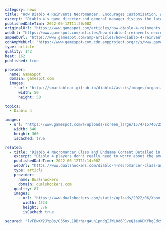 ```yaml
---
category: news
title: "How Diablo 4 Reinvents Necromancer, Encourages Customization, And Deepens Endgame"
excerpt: "Diablo 4's game director and general manager discuss the latest entry in the franchise, its darker tone, and new gameplay features."
publishedDateTime: 2022-06-12T11:20:00Z
originalUrl: "https://www.gamespot.com/articles/how-diablo-4-reinvents-necromancer-encourages-customization-and-deepens-endgame/1100-6504471/"
webUrl: "https://www.gamespot.com/articles/how-diablo-4-reinvents-necromancer-encourages-customization-and-deepens-endgame/1100-6504471/"
ampWebUrl: "https://www.gamespot.com/amp-articles/how-diablo-4-reinvents-necromancer-encourages-customization-and-deepens-endgame/1100-6504471/"
cdnAmpWebUrl: "https://www-gamespot-com.cdn.ampproject.org/c/s/www.gamespot.com/amp-articles/how-diablo-4-reinvents-necromancer-encourages-customization-and-deepens-endgame/1100-6504471/"
type: article
quality: 142
heat: 162
published: true

provider:
  name: GameSpot
  domain: gamespot.com
  images:
    - url: "https://smartableai.github.io/diablo4/assets/images/organizations/gamespot.com-50x50.jpg"
      width: 50
      height: 50

topics:
  - Diablo 4

images:
  - url: "https://www.gamespot.com/a/uploads/screen_large/1574/15746725/3989527-untitled%282%29.png"
    width: 640
    height: 360
    isCached: true

related:
  - title: "Diablo 4 Necromancer Class and Endgame Content Detailed in New Trailer"
    excerpt: "Diablo 4 players don't really need to worry about the amount of content they are going to get as the developers have prepared tons of activities."
    publishedDateTime: 2022-06-12T12:14:00Z
    webUrl: "https://www.dualshockers.com/diablo-4-necromancer-class-and-endgame-content-detailed-in-new-trailer/"
    type: article
    provider:
      name: DualShockers
      domain: dualshockers.com
    quality: 87
    images:
      - url: "https://www.dualshockers.com/static/uploads/2022/06/Xbox-Bethesda-Games-Showcase-2022-YouTube-Google-Chrome-6_12_2022-1_01_59-PM-1024x576.jpg"
        width: 1024
        height: 576
        isCached: true

secured: "lvFBwXW2JYp0s/O35nxL1DBrhz+gAun1pndgIJWLOd6RSveQieuKDKfhgEdc9V6nTdjiFwR7BHRNu3LNDUKsURfgdmajpgTGtHAxXLK8gE+7SAiiF+A67x0+eqOwXzB2IfoV/VDC0zHDum09IqMDn4YEp9J7GcYRvko74Nc14E9fUcke5+TOefLKR07bmOSVrt6XvnDvOqvplVk/90PnP7ej+T6bA+Zf5X4yEgyvQIAvPzkx2sCSDDXA0tznQTzx6FY8ZAS1gmMlsKKOAU1RVa42jRb1+8mM+k0QUeaDa0TqzZLDKVv5VtcvW4e2lCboBG/e6zkX6p4WV2wxBksOnRBqFX6kjcFJuOmSeAqKFe4=;30bBx/+1OchSpLB8SCEQjA=="
---
```


